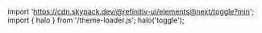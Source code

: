 <!--
type: template
name: toggle
-->

import 'https://cdn.skypack.dev/@refinitiv-ui/elements@next/toggle?min';
import { halo } from '/theme-loader.js';
halo('toggle');